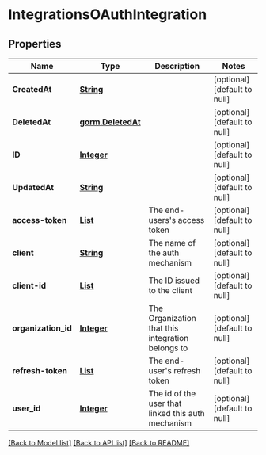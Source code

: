 # IntegrationsOAuthIntegration
## Properties

Name | Type | Description | Notes
------------ | ------------- | ------------- | -------------
**CreatedAt** | [**String**](string.md) |  | [optional] [default to null]
**DeletedAt** | [**gorm.DeletedAt**](gorm.DeletedAt.md) |  | [optional] [default to null]
**ID** | [**Integer**](integer.md) |  | [optional] [default to null]
**UpdatedAt** | [**String**](string.md) |  | [optional] [default to null]
**access-token** | [**List**](integer.md) | The end-users&#39;s access token | [optional] [default to null]
**client** | [**String**](string.md) | The name of the auth mechanism | [optional] [default to null]
**client-id** | [**List**](integer.md) | The ID issued to the client | [optional] [default to null]
**organization\_id** | [**Integer**](integer.md) | The Organization that this integration belongs to | [optional] [default to null]
**refresh-token** | [**List**](integer.md) | The end-user&#39;s refresh token | [optional] [default to null]
**user\_id** | [**Integer**](integer.md) | The id of the user that linked this auth mechanism | [optional] [default to null]

[[Back to Model list]](../README.md#documentation-for-models) [[Back to API list]](../README.md#documentation-for-api-endpoints) [[Back to README]](../README.md)

